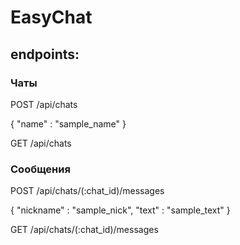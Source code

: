# EasyChat

## endpoints:

### Чаты

POST /api/chats

{ "name" : "sample_name" }

GET /api/chats

### Сообщения

POST /api/chats/(:chat_id)/messages

{ "nickname" : "sample_nick", "text" : "sample_text" }

GET /api/chats/(:chat_id)/messages